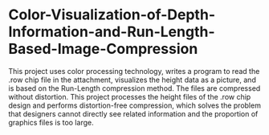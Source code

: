 # Color-Visualization-of-Depth-Information-and-Run-Length-Based-Image-Compression
This project uses color processing technology, writes a program to read the .row chip file in the attachment, visualizes the height data as a picture, and is based on the Run-Length compression method. The files are compressed without distortion. This project processes the height files of the .row chip design and performs distortion-free compression, which solves the problem that designers cannot directly see related information and the proportion of graphics files is too large.
